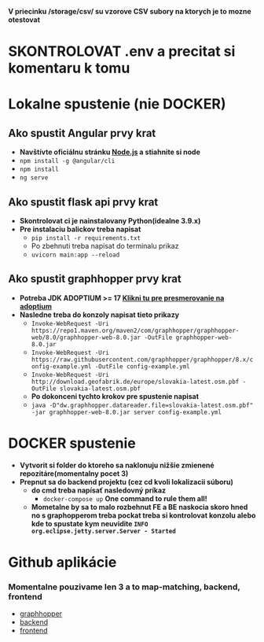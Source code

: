 **V priecinku /storage/csv/ su vzorove CSV subory na ktorych je to mozne otestovat** 
# SKONTROLOVAT .env a precitat si komentaru k tomu
# Lokalne spustenie (nie DOCKER)
## Ako spustit Angular prvy krat 
- **Navštívte oficiálnu stránku [Node.js](https://nodejs.org/) a stiahnite si node**
- ```npm install -g @angular/cli```
- ```npm install```
- ```ng serve```
## Ako spustit flask api prvy krat 
- **Skontrolovat ci je nainstalovany Python(idealne 3.9.x)**
- **Pre instalaciu balickov treba napisat**  
  - ```pip install -r requirements.txt```
  - Po zbehnuti treba napisat do terminalu prikaz
  - ```uvicorn main:app --reload```

    
## Ako spustit graphhopper prvy krat 

- **Potreba JDK ADOPTIUM >= 17 [Klikni tu pre presmerovanie na adoptium](https://adoptium.net/)**
- **Nasledne treba do konzoly napisat tieto prikazy**
  - ```Invoke-WebRequest -Uri https://repo1.maven.org/maven2/com/graphhopper/graphhopper-web/8.0/graphhopper-web-8.0.jar -OutFile graphhopper-web-8.0.jar```
  - ```Invoke-WebRequest -Uri https://raw.githubusercontent.com/graphhopper/graphhopper/8.x/config-example.yml -OutFile config-example.yml```
  - ```Invoke-WebRequest -Uri http://download.geofabrik.de/europe/slovakia-latest.osm.pbf -OutFile slovakia-latest.osm.pbf```
  - **Po dokonceni tychto krokov pre spustenie napisat**
  - ```java -D"dw.graphhopper.datareader.file=slovakia-latest.osm.pbf" -jar graphhopper-web-8.0.jar server config-example.yml```

# DOCKER spustenie
- **Vytvorit si folder do ktoreho sa naklonuju nižšie zmienené repozitáre(momentalny pocet 3)**
- **Prepnut sa do backend projektu (cez cd kvoli lokalizacii súboru)**
  - **do cmd treba napísať nasledovný príkaz**
    - ```docker-compose up``` **One command to rule them all!**
  - **Mometalne by sa to malo rozbehnut FE a BE naskocia skoro hned no s graphopperom treba pockat treba si kontrolovat konzolu alebo kde to spustate kym neuvidite ```INFO  org.eclipse.jetty.server.Server - Started```**


# Github aplikácie
### **Momentalne pouzivame len 3 a to map-matching, backend, frontend**
- [graphhopper](https://github.com/hobko/graphoppertp)
- [backend](https://github.com/hobko/backend-tp)
- [frontend](https://github.com/hobko/TP-1)